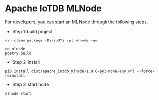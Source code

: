 <!--

    Licensed to the Apache Software Foundation (ASF) under one
    or more contributor license agreements.  See the NOTICE file
    distributed with this work for additional information
    regarding copyright ownership.  The ASF licenses this file
    to you under the Apache License, Version 2.0 (the
    "License"); you may not use this file except in compliance
    with the License.  You may obtain a copy of the License at

        http://www.apache.org/licenses/LICENSE-2.0

    Unless required by applicable law or agreed to in writing,
    software distributed under the License is distributed on an
    "AS IS" BASIS, WITHOUT WARRANTIES OR CONDITIONS OF ANY
    KIND, either express or implied.  See the License for the
    specific language governing permissions and limitations
    under the License.

-->

# Apache IoTDB MLNode

For developers, you can start an ML Node through the following steps.

- Step 1: build project

```shell
mvn clean package -DskipUTs -pl mlnode -am
```

```shell
cd mlnode
poetry build
```

- Step 2: install

```shell
pip install dist/apache_iotdb_mlnode-1.0.0-py3-none-any.whl --force-reinstall
```

- Step 3: start node

```shell
mlnode start
```